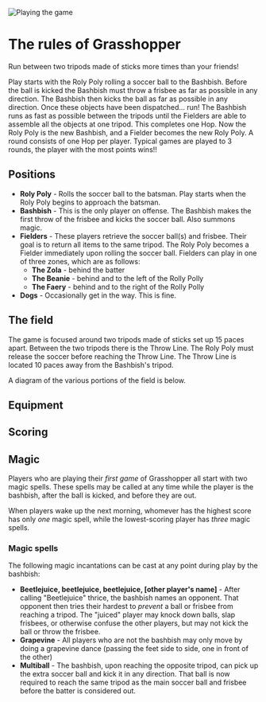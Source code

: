 ![Playing the game](gameplay.jpg "Gameplay")

# The rules of Grasshopper

Run between two tripods made of sticks more times than your friends!

Play starts with the Roly Poly rolling a soccer ball to the Bashbish. Before the ball is kicked the Bashbish must throw a frisbee as far as possible in any direction. The Bashbish then kicks the ball as far as possible in any direction. Once these objects have been dispatched... run! The Bashbish runs as fast as possible between the tripods until the Fielders are able to assemble all the objects at one tripod. This completes one Hop. Now the Roly Poly is the new Bashbish, and a Fielder becomes the new Roly Poly. A round consists of one Hop per player. Typical games are played to 3 rounds, the player with the most points wins!!

## Positions

- **Roly Poly** - Rolls the soccer ball to the batsman. Play starts when the Roly Poly begins to approach the batsman.
- **Bashbish** - This is the only player on offense. The Bashbish makes the first throw of the frisbee and kicks the soccer ball. Also summons magic.
- **Fielders** - These players retrieve the soccer ball(s) and frisbee. Their goal is to return all items to the same tripod. The Roly Poly becomes a Fielder immediately upon rolling the soccer ball. Fielders can play in one of three zones, which are as follows:
  - **The Zola** - behind the batter
  - **The Beanie** - behind and to the left of the Rolly Polly
  - **The Faery** - behind and to the right of the Rolly Polly
- **Dogs** - Occasionally get in the way. This is fine.

## The field

The game is focused around two tripods made of sticks set up 15 paces apart. Between the two tripods there is the Throw Line. The Roly Poly must release the soccer before reaching the Throw Line. The Throw Line is located 10 paces away from the Bashbish's tripod.

A diagram of the various portions of the field is below.

## Equipment

## Scoring

## Magic

Players who are playing their _first game_ of Grasshopper all start with two magic spells. These spells may be called at any time while the player is the bashbish, after the ball is kicked, and before they are out.

When players wake up the next morning, whomever has the highest score has only _one_ magic spell, while the lowest-scoring player has _three_ magic spells.

### Magic spells

The following magic incantations can be cast at any point during play by the bashbish:

- **Beetlejuice, beetlejuice, beetlejuice, [other player's name]** - After calling "Beetlejuice" thrice, the bashbish names an opponent. That opponent then tries their hardest to _prevent_ a ball or frisbee from reaching a tripod. The "juiced" player may knock down balls, slap frisbees, or otherwise confuse the other players, but may not kick the ball or throw the frisbee.
- **Grapevine** - All players who are not the bashbish may only move by doing a grapevine dance (passing the feet side to side, one in front of the other)
- **Multiball** - The bashbish, upon reaching the opposite tripod, can pick up the extra soccer ball and kick it in any direction. That ball is now required to reach the same tripod as the main soccer ball and frisbee before the batter is considered out.
